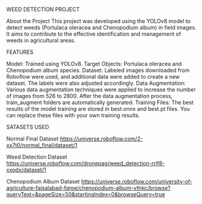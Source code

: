 WEED DETECTİON PROJECT

About the Project
This project was developed using the YOLOv8 model to detect weeds (Portulaca oleracea and Chenopodium album) in field images. It aims to contribute to the effective identification and management of weeds in agricultural areas.

FEATURES

Model: Trained using YOLOv8.
Target Objects: Portulaca oleracea and Chenopodium album species.
Dataset: Labeled images downloaded from Roboflow were used, and additional data were added to create a new dataset. The labels were also adjusted accordingly.
Data Augmentation: Various data augmentation techniques were applied to increase the number of images from 526 to 2800. After the data augmentation process, train_augment folders are automatically generated.
Training Files: The best results of the model training are stored in best.onnx and best.pt files. You can replace these files with your own training results.

SATASETS USED

Normal Final Dataset https://universe.roboflow.com/2-xx7t0/normal_final/dataset/1

Weed Detection Dataset https://universe.roboflow.com/dronepag/weed_detection-rrlf8-xxodx/dataset/1

Chenopodium Album Dataset https://universe.roboflow.com/university-of-agriculture-faisalabad-fqroe/chenopodium-album-vthkc/browse?queryText=&pageSize=50&startingIndex=0&browseQuery=true

